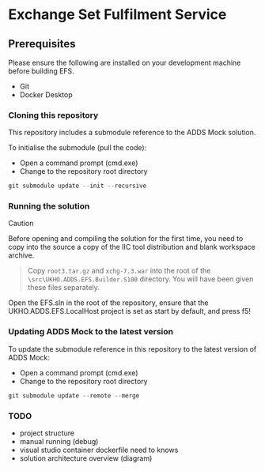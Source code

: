 # Exchange Set Fulfilment Service

## Prerequisites

Please ensure the following are installed on your development machine before building EFS.

* Git
* Docker Desktop

### Cloning this repository

This repository includes a submodule reference to the ADDS Mock solution. 

To initialise the submodule (pull the code):

* Open a command prompt (cmd.exe)
* Change to the repository root directory

 ```csharp
git submodule update --init --recursive
```

### Running the solution

> [!CAUTION]
> Before opening and compiling the solution for the first time, you need to copy into the source a copy of the IIC tool distribution and blank workspace archive.

> Copy ```root3.tar.gz``` and ```xchg-7.3.war``` into the root of the ```\src\UKHO.ADDS.EFS.Builder.S100``` directory. You will have been given these files separately.

Open the EFS.sln in the root of the repository, ensure that the UKHO.ADDS.EFS.LocalHost project is set as start by default, and press f5!
### Updating ADDS Mock to the latest version

To update the submodule reference in this repository to the latest version of ADDS Mock:

* Open a command prompt (cmd.exe)
* Change to the repository root directory

 ```csharp
git submodule update --remote --merge
```


### TODO
- project structure
- manual running (debug)
- visual studio container dockerfile need to knows
- solution architecture overview (diagram)



